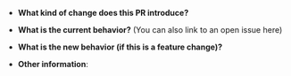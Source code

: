 * **What kind of change does this PR introduce?**



* **What is the current behavior?** (You can also link to an open issue here)



* **What is the new behavior (if this is a feature change)?**



* **Other information**:
